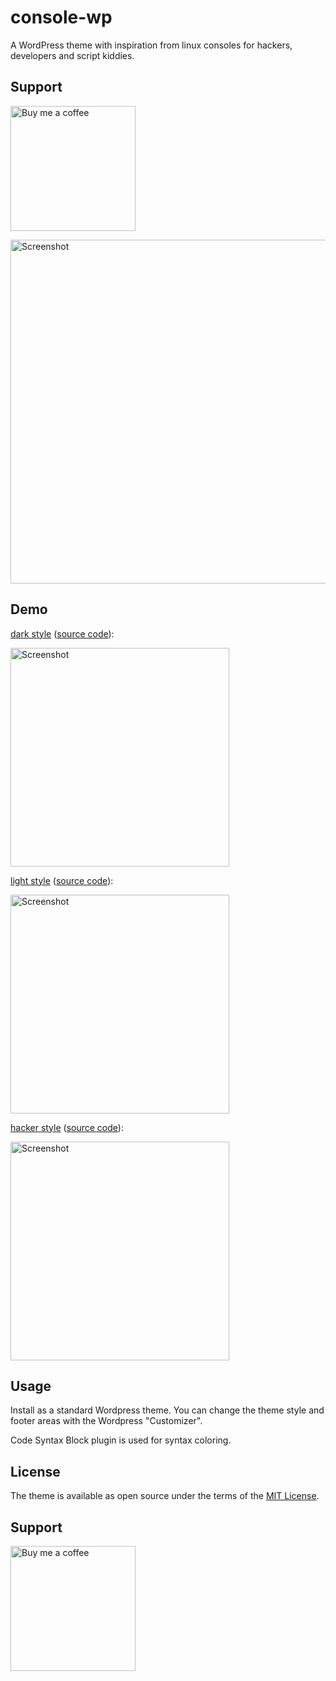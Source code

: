 # console-wp
A WordPress theme with inspiration from linux consoles for hackers, developers and script kiddies.

## Support

[<img src="https://user-images.githubusercontent.com/1286821/181085373-12eee197-187a-4438-90fe-571ac6d68900.png" alt="Buy me a coffee" width="200" />](https://www.buymeacoffee.com/coderb)

<img src="https://raw.githubusercontent.com/enderkus/console-wp/main/screenshot-dark.png" width="550" title="Screenshot">

## Demo

[dark style](https://s4s.dev/consolewpdark/) ([source code](https://github.com/enderkus/console-wp/tree/main)):

[<img src="https://raw.githubusercontent.com/enderkus/console-wp/main/screenshot-dark.png" width="350" title="Screenshot">]([https://b2a3e8.github.io/jekyll-theme-console-demo-dark/](https://s4s.dev/consolewpdark/)https://s4s.dev/consolewpdark/)

[light style](https://s4s.dev/consolewp/) ([source code](https://github.com/enderkus/console-wp/tree/main)):

[<img src="https://raw.githubusercontent.com/enderkus/console-wp/main/screenshot-light.png" width="350" title="Screenshot">](https://s4s.dev/consolewp/)

[hacker style](https://s4s.dev/consolewphack/) ([source code](https://github.com/enderkus/console-wp/tree/main)):

[<img src="https://raw.githubusercontent.com/enderkus/console-wp/main/screenshot-hack.png" width="350" title="Screenshot">](https://s4s.dev/consolewphack/)

## Usage

Install as a standard Wordpress theme. You can change the theme style and footer areas with the Wordpress "Customizer".

Code Syntax Block plugin is used for syntax coloring. 

## License

The theme is available as open source under the terms of the [MIT License](https://opensource.org/licenses/MIT).

## Support

[<img src="https://user-images.githubusercontent.com/1286821/181085373-12eee197-187a-4438-90fe-571ac6d68900.png" alt="Buy me a coffee" width="200" />](https://www.buymeacoffee.com/coderb)
